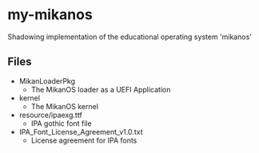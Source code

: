 # my-mikanos
Shadowing implementation of the educational operating system 'mikanos'

## Files

- MikanLoaderPkg
    - The MikanOS loader as a UEFI Application
- kernel
    - The MikanOS kernel
- resource/ipaexg.ttf
    - IPA gothic font file
- IPA_Font_License_Agreement_v1.0.txt
    - License agreement for IPA fonts